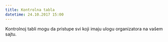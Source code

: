 ```yaml
---
title: Kontrolna tabla
datetime: 24.10.2017 15:00
---
```

Kontrolnoj tabli mogu da pristupe svi koji imaju ulogu organizatora na vašem sajtu.
